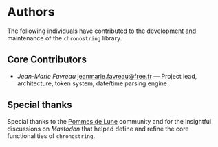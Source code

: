 # Authors

The following individuals have contributed to the development and maintenance of the `chronostring` library.

## Core Contributors

- *Jean-Marie Favreau* jeanmarie.favreau@free.fr — Project lead, architecture, token system, date/time parsing engine

## Special thanks

Special thanks to the [Pommes de Lune](https://pommesdelune.fr) community and for the insightful discussions on *Mastodon* that helped define and refine the core functionalities of `chronostring`.
